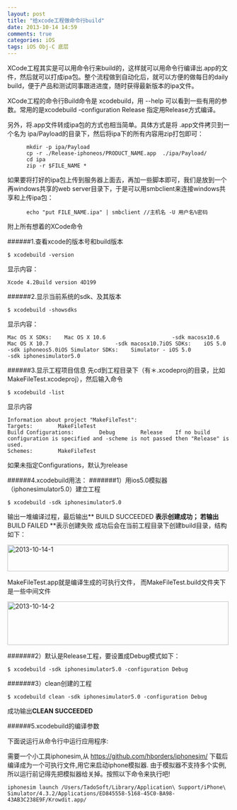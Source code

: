 ```yaml
---
layout: post
title: "给xcode工程做命令行build"
date: 2013-10-14 14:59
comments: true
categories: iOS
tags: iOS Obj-C 底层
---
```


XCode工程其实是可以用命令行来build的，这样就可以用命令行编译出.app的文件，然后就可以打成ipa包。整个流程做到自动化后，就可以方便的做每日的daily build，便于产品和测试同事跟进进度，随时获得最新版本的ipa文件。

XCode工程的命令行Build命令是 xcodebuild，用 --help 可以看到一些有用的参数。常用的是xcodebuild -configuration Release 指定用Release方式编译。

<!-- more -->
  
另外，将.app文件转成ipa包的方式也相当简单。具体方式是将 .app文件拷贝到一个名为 ipa/Payload的目录下，然后将ipa下的所有内容用zip打包即可：

```
      mkdir -p ipa/Payload
      cp -r ./Release-iphoneos/PRODUCT_NAME.app  ./ipa/Payload/
      cd ipa
      zip -r $FILE_NAME *
```


如果要将打好的ipa包上传到服务器上面去，再加一些脚本即可，我们是放到一个再windows共享的web server目录下，于是可以用smbclient来连接windows共享和上传ipa包：

```
      echo "put FILE_NAME.ipa" | smbclient //主机名 -U 用户名%密码
```


附上所有想着的XCode命令


######1.查看xcode的版本号和build版本

```
$ xcodebuild -version
```

显示内容：

```
Xcode 4.2Build version 4D199
```
 
######2.显示当前系统的sdk、及其版本

```
$ xcodebuild -showsdks
```

显示内容：

```
Mac OS X SDKs:    Mac OS X 10.6                     -sdk macosx10.6    Mac OS X 10.7                     -sdk macosx10.7iOS SDKs:    iOS 5.0                           -sdk iphoneos5.0iOS Simulator SDKs:    Simulator - iOS 5.0               -sdk iphonesimulator5.0
```

 
######3.显示工程项目信息
先cd到工程目录下（有＊.xcodeproj的目录，比如MakeFileTest.xcodeproj），然后输入命令 
```
$ xcodebuild -list
```

显示内容

```
Information about project "MakeFileTest":    
Targets:        MakeFileTest    
Build Configurations:        Debug        Release    If no build configuration is specified and -scheme is not passed then "Release" is used.    
Schemes:        MakeFileTest
```

如果未指定Configurations，默认为release
 
######4.xcodebuild用法：
#######1）用ios5.0模拟器（iphonesimulator5.0）建立工程

```
$ xcodebuild -sdk iphonesimulator5.0
```

输出一堆编译过程，最后输出** BUILD SUCCEEDED **表示创建成功；
若输出** BUILD FAILED **表示创建失败
成功后会在当前工程目录下创建build目录，结构如下：

<a href="http://www.flickr.com/photos/105999540@N03/10375710016/" title="2013-10-14-1 by EricShj, on Flickr"><img src="http://farm8.staticflickr.com/7455/10375710016_54e25948d4.jpg" width="500" height="60" alt="2013-10-14-1"></a>

MakeFileTest.app就是编译生成的可执行文件，
而MakeFileTest.build文件夹下是一些中间文件

<a href="http://www.flickr.com/photos/105999540@N03/10375710126/" title="2013-10-14-2 by EricShj, on Flickr"><img src="http://farm3.staticflickr.com/2894/10375710126_bfaca5c32b.jpg" width="500" height="98" alt="2013-10-14-2"></a>

#######2）默认是Release工程，要设置成Debug模式如下：
```
$ xcodebuild -sdk iphonesimulator5.0 -configuration Debug
```
#######3）clean创建的工程
```
$ xcodebuild clean -sdk iphonesimulator5.0 -configuration Debug
```
成功输出**CLEAN SUCCEEDED**
 
######5.xcodebuild的编译参数


下面说运行从命令行中运行应用程序:


需要一个小工具iphonesim,从 https://github.com/hborders/iphonesim/ 下载后编译成为一个可执行文件,用它来启动iphone模拟器.
由于模拟器不支持多个实例,所以运行前记得先把模拟器给关掉。按照以下命令来执行吧!

```
iphonesim launch /Users/TadoSoft/Library/Application\ Support/iPhone\ Simulator/4.3.2/Applications/ED845558-5168-45C0-BA98-43AB3C238E9F/Krowdit.app/
```